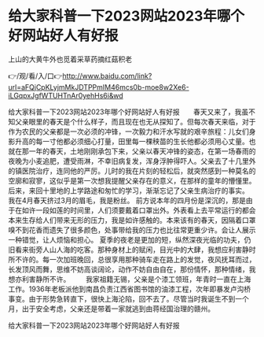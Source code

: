 # 给大家科普一下2023网站2023年哪个好网站好人有好报
上山的大黄牛外也觅着采草药摘红菇积老

👉/观/看/入/口👉http://www.baidu.com/link?url=aFQjCpKLyjmMkJDTPPmIM46mcs0b-moe8w2Xe6-iLGqpxJgfWTUHTnAr0yehHs6i&wd

给大家科普一下2023网站2023年哪个好网站好人有好报　　春天又来了，我虽不知父亲眼里的春天是个什么样子，而且现在也无从探知了。但每次春天来临，对于作为农民的父亲都是一次必须的冲锋，一次毅力和汗水写就的艰辛旅程：儿女们身影升高的每一寸他都必须细心打量，田里每一棵秧苗的生长他都必须用心丈量。也就在那一年的春天，土地刚刚承包下来，父亲以春天冲锋的姿态，在第一场春雨的夜晚为小麦追肥，遭受雨淋，不幸旧病复发，浑身浮肿得吓人。父亲去了十几里外的镇医院治疗，连同他的严厉。儿时的我在片刻的轻松后，就突然感到一种莫名的空廓和寂寥，这似乎是第一次想我提醒父亲存在的意义，在那样的童年的懵懂里。后来，来回十里地的上学路途和匆忙的学习，渐渐忘记了父亲生病治疗的事实。
我在4月春天挤过3月的眉毛，我是粉丝。
前方说本年的四月份是深沉的，那是由于在如许一段如莲的时间里，人们须要戴着口罩出外。外表看上去平常运行的都会本来生存给人们带来无形的压力，我是如许感触的。本来该有的春天，因隔着口罩嗅不到花香而遗失了很多颜色，处事带给我的压力也比往常更重少许。会让人展示一种错觉，让人烦恼和担心。
夏季的夜老是更加的短，纵然深夜光临的功夫，仍旧看来街旁人山人海的吃客。那种身材上的赋闲，目光中的大肆，我想应利害静时所不许的。每一次加班晚回，总很享用那种骑车走在路上的发觉，夜风抚耳而过，长发顶风而舞，思维不妨高谈阔论，动作不妨自由自在，那份情怀，那种情绪，我想亦利害静所不许。
　　我家祖籍无锡，父亲是个漆工领班，年青时一直在上海工作。1936年老板派他到南昌负责江西省图书馆的油漆工程，次年即暴发卢沟桥事变。由于形势急转直下，很快上海沦陷，回不去了。尽管当时我诞生不到一个月，出于安全考虑，父亲还是带着一家就逃到由蒋经国治理的赣州。

给大家科普一下2023网站2023年哪个好网站好人有好报
